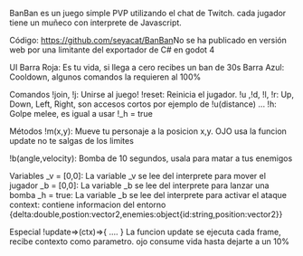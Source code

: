 BanBan es un juego simple PVP utilizando el chat de Twitch.  cada jugador tiene un muñeco con interprete de Javascript.

Código:
https://github.com/seyacat/BanBan​
No se ha publicado en versión web por una limitante del exportador de C# en godot 4

UI
Barra Roja: Es tu vida, si llega a cero recibes un ban de 30s
Barra Azul: Cooldown, algunos comandos la requieren al 100%

Comandos
!join, !j: Unirse al juego!
!reset: Reinicia el jugador.
!u ,!d, !l, !r: Up, Down, Left, Right, son accesos cortos por ejemplo de  !u(distance) ...
!h: Golpe melee, es igual a usar !_h = true

Métodos
!m(x,y): Mueve tu personaje a la posicion x,y. OJO usa la funcion update no te salgas de los limites

!b(angle,velocity): Bomba de 10 segundos, usala para matar a tus enemigos

Variables
_v = [0,0]: La variable _v se lee del interprete para mover el jugador
_b = [0,0]: La variable _b se lee del interprete para lanzar una bomba
_h = true: La variable _b se lee del interprete para activar el ataque
context: contiene informacion del entorno
{delta:double,postion:vector2,enemies:object{id:string,position:vector2}}

Especial
!update=>(ctx)=>{ .... } La funcion update se ejecuta cada frame, recibe contexto como parametro. ojo consume vida hasta dejarte a un 10%


